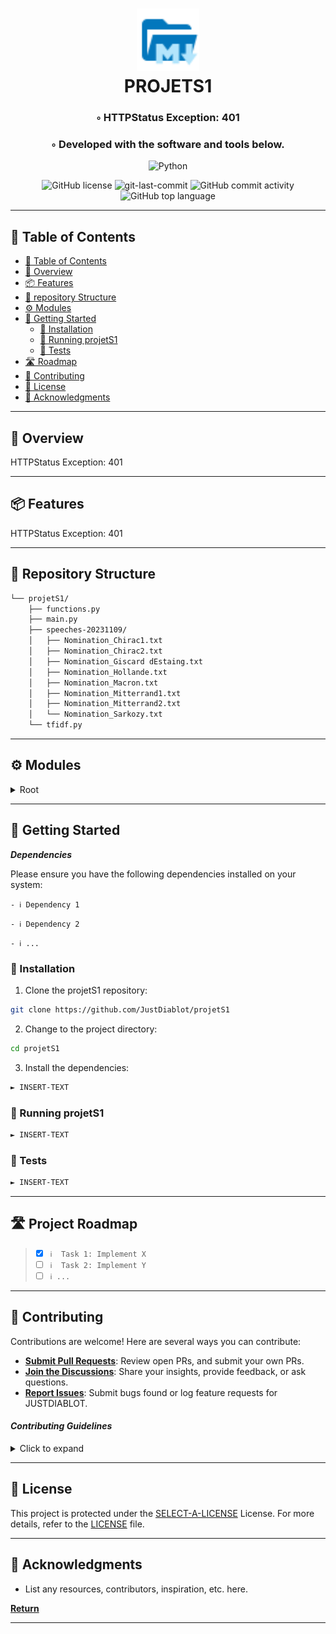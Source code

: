 <div align="center">
<h1 align="center">
<img src="https://raw.githubusercontent.com/PKief/vscode-material-icon-theme/ec559a9f6bfd399b82bb44393651661b08aaf7ba/icons/folder-markdown-open.svg" width="100" />
<br>PROJETS1</h1>
<h3>◦ HTTPStatus Exception: 401</h3>
<h3>◦ Developed with the software and tools below.</h3>

<p align="center">
<img src="https://img.shields.io/badge/Python-3776AB.svg?style=flat-square&logo=Python&logoColor=white" alt="Python" />
</p>
<img src="https://img.shields.io/github/license/JustDiablot/projetS1?style=flat-square&color=5D6D7E" alt="GitHub license" />
<img src="https://img.shields.io/github/last-commit/JustDiablot/projetS1?style=flat-square&color=5D6D7E" alt="git-last-commit" />
<img src="https://img.shields.io/github/commit-activity/m/JustDiablot/projetS1?style=flat-square&color=5D6D7E" alt="GitHub commit activity" />
<img src="https://img.shields.io/github/languages/top/JustDiablot/projetS1?style=flat-square&color=5D6D7E" alt="GitHub top language" />
</div>

---

## 📖 Table of Contents
- [📖 Table of Contents](#-table-of-contents)
- [📍 Overview](#-overview)
- [📦 Features](#-features)
- [📂 repository Structure](#-repository-structure)
- [⚙️ Modules](#modules)
- [🚀 Getting Started](#-getting-started)
    - [🔧 Installation](#-installation)
    - [🤖 Running projetS1](#-running-projetS1)
    - [🧪 Tests](#-tests)
- [🛣 Roadmap](#-roadmap)
- [🤝 Contributing](#-contributing)
- [📄 License](#-license)
- [👏 Acknowledgments](#-acknowledgments)

---


## 📍 Overview

HTTPStatus Exception: 401

---

## 📦 Features

HTTPStatus Exception: 401

---


## 📂 Repository Structure

```sh
└── projetS1/
    ├── functions.py
    ├── main.py
    ├── speeches-20231109/
    │   ├── Nomination_Chirac1.txt
    │   ├── Nomination_Chirac2.txt
    │   ├── Nomination_Giscard dEstaing.txt
    │   ├── Nomination_Hollande.txt
    │   ├── Nomination_Macron.txt
    │   ├── Nomination_Mitterrand1.txt
    │   ├── Nomination_Mitterrand2.txt
    │   └── Nomination_Sarkozy.txt
    └── tfidf.py

```

---


## ⚙️ Modules

<details closed><summary>Root</summary>

| File                                                                                                                                   | Summary                   |
| ---                                                                                                                                    | ---                       |
| [functions.py](https://github.com/JustDiablot/projetS1/blob/main/functions.py)                                                         | HTTPStatus Exception: 401 |
| [main.py](https://github.com/JustDiablot/projetS1/blob/main/main.py)                                                                   | HTTPStatus Exception: 401 |
| [tfidf.py](https://github.com/JustDiablot/projetS1/blob/main/tfidf.py)                                                                 | HTTPStatus Exception: 401 |
| [Nomination_Chirac1.txt](https://github.com/JustDiablot/projetS1/blob/main/speeches-20231109\Nomination_Chirac1.txt)                   | HTTPStatus Exception: 401 |
| [Nomination_Chirac2.txt](https://github.com/JustDiablot/projetS1/blob/main/speeches-20231109\Nomination_Chirac2.txt)                   | HTTPStatus Exception: 401 |
| [Nomination_Giscard dEstaing.txt](https://github.com/JustDiablot/projetS1/blob/main/speeches-20231109\Nomination_Giscard dEstaing.txt) | HTTPStatus Exception: 401 |
| [Nomination_Hollande.txt](https://github.com/JustDiablot/projetS1/blob/main/speeches-20231109\Nomination_Hollande.txt)                 | HTTPStatus Exception: 401 |
| [Nomination_Macron.txt](https://github.com/JustDiablot/projetS1/blob/main/speeches-20231109\Nomination_Macron.txt)                     | HTTPStatus Exception: 401 |
| [Nomination_Mitterrand1.txt](https://github.com/JustDiablot/projetS1/blob/main/speeches-20231109\Nomination_Mitterrand1.txt)           | HTTPStatus Exception: 401 |
| [Nomination_Mitterrand2.txt](https://github.com/JustDiablot/projetS1/blob/main/speeches-20231109\Nomination_Mitterrand2.txt)           | HTTPStatus Exception: 401 |
| [Nomination_Sarkozy.txt](https://github.com/JustDiablot/projetS1/blob/main/speeches-20231109\Nomination_Sarkozy.txt)                   | HTTPStatus Exception: 401 |

</details>

---

## 🚀 Getting Started

***Dependencies***

Please ensure you have the following dependencies installed on your system:

`- ℹ️ Dependency 1`

`- ℹ️ Dependency 2`

`- ℹ️ ...`

### 🔧 Installation

1. Clone the projetS1 repository:
```sh
git clone https://github.com/JustDiablot/projetS1
```

2. Change to the project directory:
```sh
cd projetS1
```

3. Install the dependencies:
```sh
► INSERT-TEXT
```

### 🤖 Running projetS1

```sh
► INSERT-TEXT
```

### 🧪 Tests
```sh
► INSERT-TEXT
```

---


## 🛣 Project Roadmap

> - [X] `ℹ️  Task 1: Implement X`
> - [ ] `ℹ️  Task 2: Implement Y`
> - [ ] `ℹ️ ...`


---

## 🤝 Contributing

Contributions are welcome! Here are several ways you can contribute:

- **[Submit Pull Requests](https://github.com/JustDiablot/projetS1/blob/main/CONTRIBUTING.md)**: Review open PRs, and submit your own PRs.
- **[Join the Discussions](https://github.com/JustDiablot/projetS1/discussions)**: Share your insights, provide feedback, or ask questions.
- **[Report Issues](https://github.com/JustDiablot/projetS1/issues)**: Submit bugs found or log feature requests for JUSTDIABLOT.

#### *Contributing Guidelines*

<details closed>
<summary>Click to expand</summary>

1. **Fork the Repository**: Start by forking the project repository to your GitHub account.
2. **Clone Locally**: Clone the forked repository to your local machine using a Git client.
   ```sh
   git clone <your-forked-repo-url>
   ```
3. **Create a New Branch**: Always work on a new branch, giving it a descriptive name.
   ```sh
   git checkout -b new-feature-x
   ```
4. **Make Your Changes**: Develop and test your changes locally.
5. **Commit Your Changes**: Commit with a clear and concise message describing your updates.
   ```sh
   git commit -m 'Implemented new feature x.'
   ```
6. **Push to GitHub**: Push the changes to your forked repository.
   ```sh
   git push origin new-feature-x
   ```
7. **Submit a Pull Request**: Create a PR against the original project repository. Clearly describe the changes and their motivations.

Once your PR is reviewed and approved, it will be merged into the main branch.

</details>

---

## 📄 License


This project is protected under the [SELECT-A-LICENSE](https://choosealicense.com/licenses) License. For more details, refer to the [LICENSE](https://choosealicense.com/licenses/) file.

---

## 👏 Acknowledgments

- List any resources, contributors, inspiration, etc. here.

[**Return**](#Top)

---

